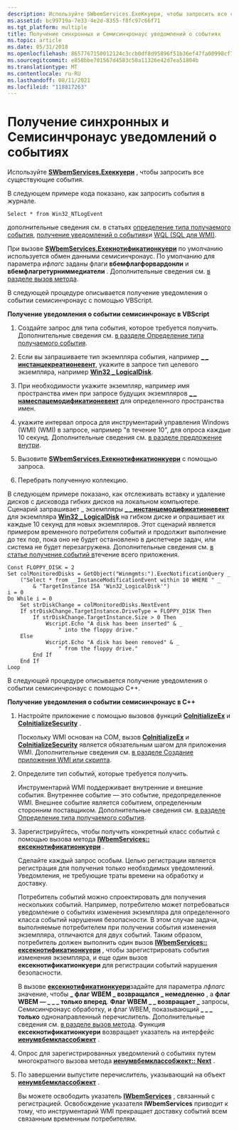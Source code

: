 ```yaml
---
description: Используйте SWbemServices.ExeКкуери, чтобы запросить все существующие события.
ms.assetid: bc99719a-7e33-4e2d-8355-f8fc97c66f71
ms.tgt_platform: multiple
title: Получение синхронных и Семисинчронаус уведомлений о событиях
ms.topic: article
ms.date: 05/31/2018
ms.openlocfilehash: 8657767150012124c3ccb0df8d95896f51b36ef47fa00998cf786df9beddf977
ms.sourcegitcommit: e858bbe701567d4583c50a11326e42d7ea51804b
ms.translationtype: MT
ms.contentlocale: ru-RU
ms.lasthandoff: 08/11/2021
ms.locfileid: "118817263"
---
```

# <a name="receiving-synchronous-and-semisynchronous-event-notifications"></a>Получение синхронных и Семисинчронаус уведомлений о событиях

Используйте [**SWbemServices.Exeккуери**](swbemservices-execquery.md) , чтобы запросить все существующие события.

В следующем примере кода показано, как запросить события в журнале.

`Select * from Win32_NTLogEvent`

дополнительные сведения см. в статьях [определение типа получаемого события](determining-the-type-of-event-to-receive.md), [получение уведомлений о событиях](receiving-event-notifications.md)и [WQL (SQL для WMI)](wql-sql-for-wmi.md).

При вызове [**SWbemServices.Exeкнотификатионкуери**](swbemservices-execnotificationquery.md) по умолчанию используется обмен данными семисинчронаус. По умолчанию для параметра *ифлагс* заданы флаги **вбемфлагфорвардонли** и **вбемфлагретурниммедиатели** . Дополнительные сведения см. [в разделе вызов метода](calling-a-method.md).

В следующей процедуре описывается получение уведомления о событии семисинчронаус с помощью VBScript.

**Получение уведомления о событии семисинчронаус в VBScript**

1.  Создайте запрос для типа события, которое требуется получить. Дополнительные сведения см. [в разделе Определение типа получаемого события](determining-the-type-of-event-to-receive.md).

2.  Если вы запрашиваете тип экземпляра события, например [**\_ \_ инстанцекреатионевент**](--instancecreationevent.md), укажите в запросе тип целевого экземпляра, например [**Win32 \_ LogicalDisk**](/windows/desktop/CIMWin32Prov/win32-logicaldisk).

3.  При необходимости укажите экземпляр, например имя пространства имен при запросе будущих экземпляров [**\_ \_ намеспацемодификатионевент**](--namespacemodificationevent.md) для определенного пространства имен.

4.  укажите интервал опроса для инструментарий управления Windows (WMI) (WMI) в запросе, например "в течение 10", для опроса каждые 10 секунд. Дополнительные сведения см. [в разделе предложение внутри](within-clause.md).

5.  Вызовите [**SWbemServices.Exeкнотификатионкуери**](swbemservices-execnotificationquery.md) с помощью запроса.

6.  Перебрать полученную коллекцию.

В следующем примере показано, как отслеживать вставку и удаление дисков с дисковода гибких дисков на локальном компьютере. Сценарий запрашивает \_ экземпляры [**\_ \_ инстанцемодификатионевент**](--instancemodificationevent.md) для экземпляра [**Win32 \_ LogicalDisk**](/windows/desktop/CIMWin32Prov/win32-logicaldisk) на гибком диске и опрашивает их каждые 10 секунд для новых экземпляров. Этот сценарий является примером временного потребителя событий и продолжит выполнение до тех пор, пока оно не будет остановлено в диспетчере задач, или система не будет перезагружена. Дополнительные сведения см. [в статье получение событий в](receiving-events-for-the-duration-of-your-application.md)течение всего приложения.


```VB
Const FLOPPY_DISK = 2
Set colMonitoredDisks = GetObject("Winmgmts:").ExecNotificationQuery _
    ("Select * from __InstanceModificationEvent within 10 WHERE " _
        & "TargetInstance ISA 'Win32_LogicalDisk'")
i = 0
Do While i = 0
    Set strDiskChange = colMonitoredDisks.NextEvent
    If strDiskChange.TargetInstance.DriveType = FLOPPY_DISK Then
        If strDiskChange.TargetInstance.Size > 0 Then
            Wscript.Echo "A disk has been inserted" & _
                " into the floppy drive."
    Else
            Wscript.Echo "A disk has been removed" & _
                " from the floppy drive."
        End If
    End If
Loop
```



В следующей процедуре описывается получение уведомления о событии семисинчронаус с помощью C++.

**Получение уведомления о событии семисинчронаус в C++**

1.  Настройте приложение с помощью вызовов функций [**CoInitializeEx**](/windows/win32/api/combaseapi/nf-combaseapi-coinitializeex) и [**CoInitializeSecurity**](/windows/win32/api/combaseapi/nf-combaseapi-coinitializesecurity) .

    Поскольку WMI основан на COM, вызов [**CoInitializeEx**](/windows/win32/api/combaseapi/nf-combaseapi-coinitializeex) и [**CoInitializeSecurity**](/windows/win32/api/combaseapi/nf-combaseapi-coinitializesecurity) является обязательным шагом для приложения WMI. Дополнительные сведения см. [в разделе Создание приложения WMI или скрипта](creating-a-wmi-application-or-script.md).

2.  Определите тип событий, которые требуется получить.

    Инструментарий WMI поддерживает внутренние и внешние события. Внутреннее событие — это событие, предопределенное WMI. Внешнее событие является событием, определенным сторонним поставщиком. Дополнительные сведения см. [в разделе Определение типа получаемого события](determining-the-type-of-event-to-receive.md).

3.  Зарегистрируйтесь, чтобы получить конкретный класс событий с помощью вызова метода [**IWbemServices:: ексекнотификатионкуери**](/windows/desktop/api/WbemCli/nf-wbemcli-iwbemservices-execnotificationquery) .

    Сделайте каждый запрос особым. Целью регистрации является регистрация для получения только необходимых уведомлений. Уведомления, не требующие траты времени на обработку и доставку.

    Потребитель событий можно спроектировать для получения нескольких событий. Например, потребителю может потребоваться уведомление о событиях изменения экземпляра для определенного класса событий нарушения безопасности. В этом случае задачи, выполняемые потребителем при получении события изменения экземпляра, отличаются для двух событий. Таким образом, потребитель должен выполнить один вызов [**IWbemServices:: ексекнотификатионкуери**](/windows/desktop/api/WbemCli/nf-wbemcli-iwbemservices-execnotificationquery) , чтобы зарегистрировать события изменения экземпляра, и еще один вызов **ексекнотификатионкуери** для регистрации событий нарушения безопасности.

    В вызове [**ексекнотификатионкуери**](/windows/desktop/api/WbemCli/nf-wbemcli-iwbemservices-execnotificationquery)задайте для параметра *лфлагс* значение, чтобы **\_ флаг WBEM \_ возвращался \_ немедленно** , а **флаг WBEM — \_ \_ \_ только вперед**. **Флаг WBEM \_ \_ возвращает \_** запросы, Семисинчронаус обработку, и флаг WBEM, показывающий **\_ \_ \_ только** однонаправленный перечислитель. Дополнительные сведения см. [в разделе вызов метода](calling-a-method.md). Функция **ексекнотификатионкуери** возвращает указатель на интерфейс [**иенумвбемклассобжект**](/windows/desktop/api/Wbemcli/nn-wbemcli-ienumwbemclassobject) .

4.  Опрос для зарегистрированных уведомлений о событиях путем многократного вызова метода [**иенумвбемклассобжект:: Next**](/windows/desktop/api/Wbemcli/nf-wbemcli-ienumwbemclassobject-next) .
5.  По завершении выпустите перечислитель, указывающий на объект [**иенумвбемклассобжект**](/windows/desktop/api/Wbemcli/nn-wbemcli-ienumwbemclassobject) .

    Вы можете освободить указатель [**IWbemServices**](/windows/desktop/api/WbemCli/nn-wbemcli-iwbemservices) , связанный с регистрацией. Освобождение указателя **IWbemServices** приводит к тому, что инструментарий WMI прекращает доставку событий всем связанным временным потребителям.

 

 
